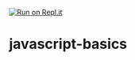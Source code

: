 [![Run on Repl.it](https://repl.it/badge/github/Shroder/javascript-basics)](https://repl.it/github/Shroder/javascript-basics)
# javascript-basics